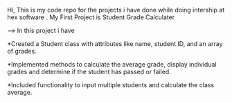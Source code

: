 Hi,
This is my code repo for the projects i have done while doing intership at hex software .
My First Project is Student Grade Calculater




--> In this project i have 

*Created a Student class with attributes like name, student ID, and an array of grades.


*Implemented methods to calculate the average grade, display individual grades and determine if the student has passed or failed.


*Included functionality to input multiple students and calculate the class average.
